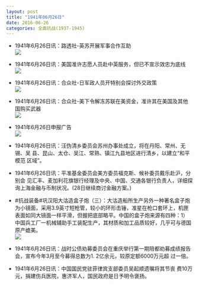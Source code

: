 ```yaml
---
layout: post
title: "1941年06月26日"
date: 2016-06-26
categories: 全面抗战(1937-1945)
---
```


<meta name="referrer" content="no-referrer" />

- 1941年6月26日讯：路透社-英苏开展军事合作互助 <br/><img src="https://ww1.sinaimg.cn/large/aca367d8jw1f590u00oa9j209g0kjtbc.jpg" />

- 1941年6月26日讯：美国准许志愿人员赴中英服务，但已不宣示效忠为底线 <br/><img src="https://ww4.sinaimg.cn/large/aca367d8jw1f58z3ntdc3j20bc0lbq8f.jpg" />

- 1941年6月26日讯：合众社-日军政人员开特别会探讨外交政策 <br/><img src="https://ww3.sinaimg.cn/large/aca367d8jw1f58xdqazbfj20b7156tk3.jpg" />

- 1941年6月26日讯：合众社-美下令解冻苏联在美资金，准许其在美国及其他国购买武器 <br/><img src="https://ww4.sinaimg.cn/large/aca367d8jw1f58vnuzqt1j205c0kn408.jpg" />

- 1941年6月26日申报广告 <br/><img src="https://ww3.sinaimg.cn/large/aca367d8jw1f58qg7p45oj20ko0gtq7u.jpg" />

- 1941年6月26日讯：汪伪清乡委员会苏州办事处成立，将在丹阳、常州、无锡、吴 县、昆山、太仓、吴江、常熟、镇江九县地区进行清乡，以建立“和平模范 区域”。 

- 1941年6月26日讯：平准基金委员会美方委员福克斯、候补委员戴乐赴沪，分别会 见汇丰、麦加利花旗银行经理及中央、中国、交通各银行负责人，详细探 询上海金融与币制状况。(28日继续商讨金融方案。) 

- #抗战装备#巩汉阳大沽造盒子炮（三）：大沽造船所生产另外一种著名盒子炮为小镜面，采用3.9英寸短枪管，较小的环形击锤，准星在枪口套环上，机匣表面如同大镜面一样平滑，但握把底部略平。中国的盒子炮来源有四种：1）中国兵工厂一机械辅助手工装配生产，其材质和加工品质较好，几乎可与德国原产媲美。 <br/><img src="https://ww2.sinaimg.cn/large/aca367d8jw1f58ebhaup7j20hs0p1td8.jpg" />

- 1941年6月26日讯：战时公债劝募委员会在重庆举行第一期陪都劝募成绩报告 会，宣布今年3月至今募得总数为1. 2亿余元，较原定额6000万元超 过一倍。 

- 1941年6月26日讯：中国国民党驻菲律宾支部委员吴起顺遗嘱将其节丧 费10万元，捐建伤兵医院，惠济军人，国民政府是日予明令褒扬。 

